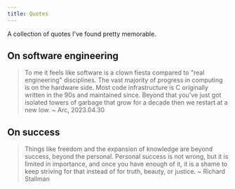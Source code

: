 ```yaml
---
title: Quotes
---
```


A collection of quotes I've found pretty memorable.

## On software engineering

> To me it feels like software is a clown fiesta compared to "real engineering" disciplines. The vast majority of progress in computing is on the hardware side. Most code infrastructure is C originally written in the 90s and maintained since. Beyond that you've just got isolated towers of garbage that grow for a decade then we restart at a new low. ~ Arc, 2023.04.30


## On success

> Things like freedom and the expansion of knowledge are beyond success, beyond the personal. Personal success is not wrong, but it is limited in importance, and once you have enough of it, it is a shame to keep striving for that instead of for truth, beauty, or justice. ~ Richard Stallman
